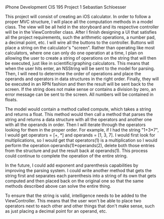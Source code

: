 iPhone Development CIS 195
Project 1
Sebastian Schloesser

This project will consist of creating an iOS calculator. In order to follow a 
proper MVC structure, I will place all the computation methods in a model class. 
The view will be all held in the storyboard and its respective controller will 
be in the ViewController class. After I finish designing a UI that satisfies all
the project requirements, such the arithmetic operations, a number pad, a 
decimal point, etc. I will wire all the buttons to the controller. Buttons will
place a string on the calculator's "screen". Rather than operating like most
calculators, where one can only do one operation at a time, I plan on allowing
the user to create a string of operations on the string that will then be
executed, just like in scientific/graphing calculators. This means that when the
user hits enter, an NSString will be sent to the model for parsing. Then, I will
need to determine the order of operations and place the operands and operators
in data structures in the right order. Finally, they will be executed in an RPN
fashion and then the result will be sent back to the screen. If the string
does not make sense or contains a division by zero, an error message can be sent
to the screen. All numbers will be contained in floats. 

The model would contain a method called compute, which takes a string and 
returns a float. This method would then call a method that parses the string and
returns a data structure with all the operators and another one with all the 
operands in order. Then I will iterate through the operators looking for them
in the proper order. For example, if I had the string "1+3*7", I would get 
operators = [+, *] and operands = [1, 3, 7]. I would first look for 
multiplications, so I would get that operators(1) is a multiplication so I would
perform the operation operands(1)*operands(2), delete both those entries from 
the structure and put the result back at operands(1). This process could
continue to complete the operation of the entire string. 

In the future, I could add exponent and parenthesis capabilities by improving
the parsing system. I could write another method that gets the string first and
separates each parenthesis into a string of its own that gets computed and then 
placed back on the original one so that the same methods described above can
solve the entire thing. 

To ensure that the string is valid, intelligence needs to be added to the 
ViewController. This means that the user won't be able to place two operators
next to each other and other things that don't make sense, such as just placing
a decimal point for an operand, etc. 

